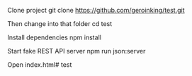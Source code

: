 Clone project
git clone https://github.com/geroinking/test.git

Then change into that folder
cd test

Install dependencies
npm install

Start fake REST API server
npm run json:server

Open index.html# test

